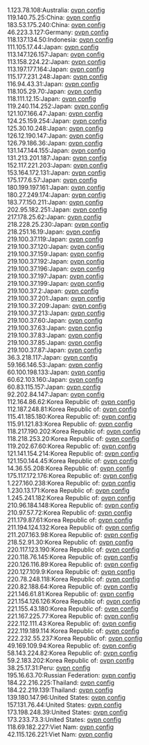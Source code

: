 1.123.78.108:Australia: [ovpn config](vpn/1_123_78_108.ovpn)  
119.140.75.25:China: [ovpn config](vpn/119_140_75_25.ovpn)  
183.53.175.240:China: [ovpn config](vpn/183_53_175_240.ovpn)  
46.223.3.127:Germany: [ovpn config](vpn/46_223_3_127.ovpn)  
118.137.134.50:Indonesia: [ovpn config](vpn/118_137_134_50.ovpn)  
111.105.17.44:Japan: [ovpn config](vpn/111_105_17_44.ovpn)  
113.147.126.157:Japan: [ovpn config](vpn/113_147_126_157.ovpn)  
113.158.224.22:Japan: [ovpn config](vpn/113_158_224_22.ovpn)  
113.197.177.164:Japan: [ovpn config](vpn/113_197_177_164.ovpn)  
115.177.231.248:Japan: [ovpn config](vpn/115_177_231_248.ovpn)  
116.94.43.31:Japan: [ovpn config](vpn/116_94_43_31.ovpn)  
118.105.29.70:Japan: [ovpn config](vpn/118_105_29_70.ovpn)  
118.111.12.15:Japan: [ovpn config](vpn/118_111_12_15.ovpn)  
119.240.114.252:Japan: [ovpn config](vpn/119_240_114_252.ovpn)  
121.107.166.47:Japan: [ovpn config](vpn/121_107_166_47.ovpn)  
124.25.159.254:Japan: [ovpn config](vpn/124_25_159_254.ovpn)  
125.30.10.248:Japan: [ovpn config](vpn/125_30_10_248.ovpn)  
126.12.190.147:Japan: [ovpn config](vpn/126_12_190_147.ovpn)  
126.79.186.36:Japan: [ovpn config](vpn/126_79_186_36.ovpn)  
131.147.144.155:Japan: [ovpn config](vpn/131_147_144_155.ovpn)  
131.213.201.187:Japan: [ovpn config](vpn/131_213_201_187.ovpn)  
152.117.221.203:Japan: [ovpn config](vpn/152_117_221_203.ovpn)  
153.164.172.131:Japan: [ovpn config](vpn/153_164_172_131.ovpn)  
175.177.6.57:Japan: [ovpn config](vpn/175_177_6_57.ovpn)  
180.199.197.161:Japan: [ovpn config](vpn/180_199_197_161.ovpn)  
180.27.249.174:Japan: [ovpn config](vpn/180_27_249_174.ovpn)  
183.77.150.211:Japan: [ovpn config](vpn/183_77_150_211.ovpn)  
202.95.182.251:Japan: [ovpn config](vpn/202_95_182_251.ovpn)  
217.178.25.62:Japan: [ovpn config](vpn/217_178_25_62.ovpn)  
218.228.25.230:Japan: [ovpn config](vpn/218_228_25_230.ovpn)  
218.251.16.19:Japan: [ovpn config](vpn/218_251_16_19.ovpn)  
219.100.37.119:Japan: [ovpn config](vpn/219_100_37_119.ovpn)  
219.100.37.120:Japan: [ovpn config](vpn/219_100_37_120.ovpn)  
219.100.37.159:Japan: [ovpn config](vpn/219_100_37_159.ovpn)  
219.100.37.192:Japan: [ovpn config](vpn/219_100_37_192.ovpn)  
219.100.37.196:Japan: [ovpn config](vpn/219_100_37_196.ovpn)  
219.100.37.197:Japan: [ovpn config](vpn/219_100_37_197.ovpn)  
219.100.37.199:Japan: [ovpn config](vpn/219_100_37_199.ovpn)  
219.100.37.2:Japan: [ovpn config](vpn/219_100_37_2.ovpn)  
219.100.37.201:Japan: [ovpn config](vpn/219_100_37_201.ovpn)  
219.100.37.209:Japan: [ovpn config](vpn/219_100_37_209.ovpn)  
219.100.37.213:Japan: [ovpn config](vpn/219_100_37_213.ovpn)  
219.100.37.60:Japan: [ovpn config](vpn/219_100_37_60.ovpn)  
219.100.37.63:Japan: [ovpn config](vpn/219_100_37_63.ovpn)  
219.100.37.83:Japan: [ovpn config](vpn/219_100_37_83.ovpn)  
219.100.37.85:Japan: [ovpn config](vpn/219_100_37_85.ovpn)  
219.100.37.87:Japan: [ovpn config](vpn/219_100_37_87.ovpn)  
36.3.218.117:Japan: [ovpn config](vpn/36_3_218_117.ovpn)  
59.166.146.53:Japan: [ovpn config](vpn/59_166_146_53.ovpn)  
60.100.198.133:Japan: [ovpn config](vpn/60_100_198_133.ovpn)  
60.62.103.160:Japan: [ovpn config](vpn/60_62_103_160.ovpn)  
60.83.115.157:Japan: [ovpn config](vpn/60_83_115_157.ovpn)  
92.202.84.147:Japan: [ovpn config](vpn/92_202_84_147.ovpn)  
112.164.86.62:Korea Republic of: [ovpn config](vpn/112_164_86_62.ovpn)  
112.187.248.81:Korea Republic of: [ovpn config](vpn/112_187_248_81.ovpn)  
115.41.185.180:Korea Republic of: [ovpn config](vpn/115_41_185_180.ovpn)  
115.91.121.83:Korea Republic of: [ovpn config](vpn/115_91_121_83.ovpn)  
118.217.190.202:Korea Republic of: [ovpn config](vpn/118_217_190_202.ovpn)  
118.218.253.20:Korea Republic of: [ovpn config](vpn/118_218_253_20.ovpn)  
119.202.67.60:Korea Republic of: [ovpn config](vpn/119_202_67_60.ovpn)  
121.141.154.214:Korea Republic of: [ovpn config](vpn/121_141_154_214.ovpn)  
121.150.144.45:Korea Republic of: [ovpn config](vpn/121_150_144_45.ovpn)  
14.36.55.208:Korea Republic of: [ovpn config](vpn/14_36_55_208.ovpn)  
175.117.172.176:Korea Republic of: [ovpn config](vpn/175_117_172_176.ovpn)  
1.227.160.238:Korea Republic of: [ovpn config](vpn/1_227_160_238.ovpn)  
1.230.13.171:Korea Republic of: [ovpn config](vpn/1_230_13_171.ovpn)  
1.245.241.182:Korea Republic of: [ovpn config](vpn/1_245_241_182.ovpn)  
210.96.184.148:Korea Republic of: [ovpn config](vpn/210_96_184_148.ovpn)  
210.97.57.72:Korea Republic of: [ovpn config](vpn/210_97_57_72.ovpn)  
211.179.87.61:Korea Republic of: [ovpn config](vpn/211_179_87_61.ovpn)  
211.194.124.132:Korea Republic of: [ovpn config](vpn/211_194_124_132.ovpn)  
211.207.163.98:Korea Republic of: [ovpn config](vpn/211_207_163_98.ovpn)  
218.52.91.30:Korea Republic of: [ovpn config](vpn/218_52_91_30.ovpn)  
220.117.123.190:Korea Republic of: [ovpn config](vpn/220_117_123_190.ovpn)  
220.118.76.145:Korea Republic of: [ovpn config](vpn/220_118_76_145.ovpn)  
220.126.116.89:Korea Republic of: [ovpn config](vpn/220_126_116_89.ovpn)  
220.127.109.9:Korea Republic of: [ovpn config](vpn/220_127_109_9.ovpn)  
220.78.248.118:Korea Republic of: [ovpn config](vpn/220_78_248_118.ovpn)  
220.82.188.64:Korea Republic of: [ovpn config](vpn/220_82_188_64.ovpn)  
221.146.61.81:Korea Republic of: [ovpn config](vpn/221_146_61_81.ovpn)  
221.154.126.126:Korea Republic of: [ovpn config](vpn/221_154_126_126.ovpn)  
221.155.43.180:Korea Republic of: [ovpn config](vpn/221_155_43_180.ovpn)  
221.167.225.77:Korea Republic of: [ovpn config](vpn/221_167_225_77.ovpn)  
222.112.111.43:Korea Republic of: [ovpn config](vpn/222_112_111_43.ovpn)  
222.119.189.114:Korea Republic of: [ovpn config](vpn/222_119_189_114.ovpn)  
222.232.55.237:Korea Republic of: [ovpn config](vpn/222_232_55_237.ovpn)  
49.169.109.94:Korea Republic of: [ovpn config](vpn/49_169_109_94.ovpn)  
58.143.224.82:Korea Republic of: [ovpn config](vpn/58_143_224_82.ovpn)  
59.2.183.202:Korea Republic of: [ovpn config](vpn/59_2_183_202.ovpn)  
38.25.17.31:Peru: [ovpn config](vpn/38_25_17_31.ovpn)  
195.16.63.70:Russian Federation: [ovpn config](vpn/195_16_63_70.ovpn)  
184.22.216.225:Thailand: [ovpn config](vpn/184_22_216_225.ovpn)  
184.22.219.139:Thailand: [ovpn config](vpn/184_22_219_139.ovpn)  
139.180.147.96:United States: [ovpn config](vpn/139_180_147_96.ovpn)  
157.131.76.44:United States: [ovpn config](vpn/157_131_76_44.ovpn)  
173.198.248.39:United States: [ovpn config](vpn/173_198_248_39.ovpn)  
173.233.73.3:United States: [ovpn config](vpn/173_233_73_3.ovpn)  
118.69.182.227:Viet Nam: [ovpn config](vpn/118_69_182_227.ovpn)  
42.115.126.221:Viet Nam: [ovpn config](vpn/42_115_126_221.ovpn)  
